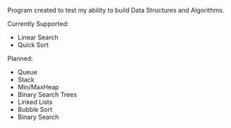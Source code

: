 Program created to test my ability to build Data Structures and Algorithms.

Currently Supported:
- Linear Search
- Quick Sort

Planned:
- Queue
- Stack
- Min/MaxHeap
- Binary Search Trees
- Linked Lists
- Bubble Sort
- Binary Search
